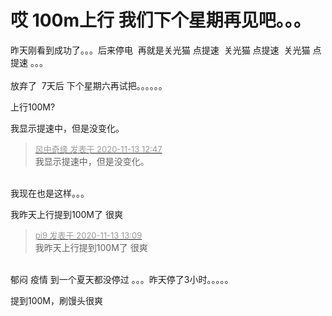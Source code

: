 # 哎 100m上行 我们下个星期再见吧。。。


昨天刚看到成功了。。。后来停电&nbsp;&nbsp;再就是关光猫 点提速&nbsp;&nbsp;关光猫 点提速&nbsp;&nbsp;关光猫 点提速 。。。<br />
<br />
放弃了&nbsp;&nbsp;7天后 下个星期六再试把。。。。。。<img src="static/image/smiley/default/cry.gif" smilieid="4" border="0" alt="" />

上行100M?

我显示提速中，但是没变化。

<div class="quote"><blockquote><font size="2"><a href="https://www.hostloc.com/forum.php?mod=redirect&amp;goto=findpost&amp;pid=9447996&amp;ptid=766181" target="_blank"><font color="#999999">风中奇缘 发表于 2020-11-13 12:47</font></a></font><br />
我显示提速中，但是没变化。</blockquote></div><br />
我现在也是这样。。。

我昨天上行提到100M了 很爽

<div class="quote"><blockquote><font size="2"><a href="https://www.hostloc.com/forum.php?mod=redirect&amp;goto=findpost&amp;pid=9448077&amp;ptid=766181" target="_blank"><font color="#999999">pi9 发表于 2020-11-13 13:09</font></a></font><br />
我昨天上行提到100M了 很爽</blockquote></div><br />
郁闷 疫情 到一个夏天都没停过 。。。昨天停了3小时。。。。。<img src="static/image/smiley/yct/002.gif" smilieid="30" border="0" alt="" />

提到100M，刷馒头很爽
